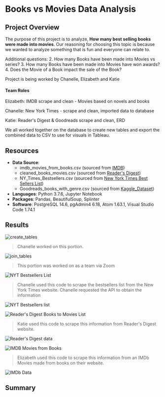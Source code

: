 # Books vs Movies Data Analysis

## Project Overview
The purpose of this project is to analyze, **How many best selling books were made into movies**. Our reasoning for choosing this topic is because we wanted to analyze something that is fun and everyone can relate to.

Additional questions:
2. How many Books have been made into Movies vs series?
3. How many Books have been made into Movies have won awards?
4. Does the Movie of a Book impact the sale of the Book?

Project is being worked by Chanelle, Elizabeth and Katie


#### Team Roles

Elizabeth: IMDB scrape and clean - Movies based on novels and books

Chanelle: New York Times - scrape and clean, imported data to database

Katie: Reader's Digest & Goodreads scrape and clean, ERD

We all worked together on the database to create new tables and export the combined data to CSV to use for visuals in Tableau.


## Resources
- **Data Source**:
  - imdb_movies_from_books.csv (sourced from [IMDB](https://www.imdb.com/list/ls006444168/?sort=list_order,asc&st_dt=&mode=detail&page=1 "Movies based on novels and books"))
  - cleaned_books_movies.csv (sourced from [Reader's Digest](https://www.rd.com/list/hit-movies-that-were-books-first/))
  - NY_Times_Bestsellers.csv (sourced from [New York Times Best Sellers List](https://www.nytimes.com/books/best-sellers/))
  - Goodreads_books_with_genre.csv (sourced from [Kaggle_Dataset](https://www.kaggle.com/datasets/middlelight/goodreadsbookswithgenres "Goodread's books with genres"))
- **Languages**: Python 3.7.6, Jupyter Notebook
- **Packages**: Pandas, BeautifulSoup, Splinter
- **Software**: PostgreSQL 14.6, pgAdmin4 6.18, Atom 1.63.1, Visual Studio Code 1.74.1

## Results

![create_tables](Resources/create_table.png)
> Chanelle worked on this portion.

![join_tables](Resources/join_table.png)
> This portion was worked on as a team via Zoom

![NYT Bestsellers List](Images/NYTbestsellers.png)
> Chanelle used this code to scrape the bestsellers list from the New York Times website. Chanelle requested the API to obtain the information

![NYT Bestsellers list](Images/NYT%20data.png)

![Reader's Digest Books to Movies List](Images/rd_btm.png)
> Katie used this code to scrape this information from Reader's Digest website.

![Reader's Digest data](Images/RD%20data.png)

![IMDB Movies from Books](Images/imdb_moviesFromBooks.png)
> Elizabeth used this code to scrape this information from an IMDb Movies made from books on their website.

![IMDb Data](Images/IMDb_data.png)

## Summary

